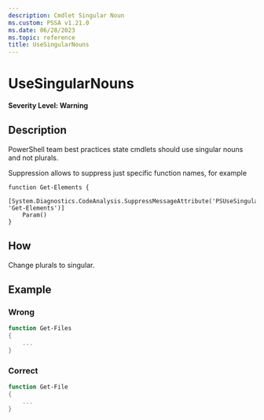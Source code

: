 ```yaml
---
description: Cmdlet Singular Noun
ms.custom: PSSA v1.21.0
ms.date: 06/28/2023
ms.topic: reference
title: UseSingularNouns
---
```

# UseSingularNouns

**Severity Level: Warning**

## Description

PowerShell team best practices state cmdlets should use singular nouns and not plurals.

Suppression allows to suppress just specific function names, for example

```
function Get-Elements {
    [System.Diagnostics.CodeAnalysis.SuppressMessageAttribute('PSUseSingularNouns', 'Get-Elements')]
    Param()
}
```

## How

Change plurals to singular.

## Example

### Wrong

```powershell
function Get-Files
{
    ...
}
```

### Correct

```powershell
function Get-File
{
    ...
}
```

